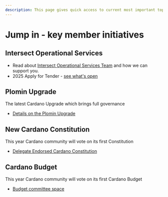 ```yaml
---
description: This page gives quick access to current most important topics
---
```


# Jump in - key member initiatives

## Intersect Operational Services

* Read about [Intersect Operational Services Team](https://docs.intersectmbo.org/intersect-operational-services/intersect-operational-services-overview) and how we can support you.
* 2025 Apply for Tender - [see what's open](https://docs.intersectmbo.org/intersect-operational-services/2025-apply-for-tender/open-tenders)

## Plomin Upgrade

The latest Cardano Upgrade which brings full governance

* [Details on the Plomin Upgrade](https://docs.intersectmbo.org/cardano/cardano-hardforks-and-upgrades/chang-upgrade)

## New Cardano Constitution

This year Cardano community will vote on its first Constitution

* [Delegate Endorsed Cardano Constitution](../cardano/cardano-governance/cardano-constitution/delegate-endorsed-cardano-constitution/)

## Cardano Budget

This year Cardano community will vote on its first Cardano Budget

* [Budget committee space](https://budgetcommittee.docs.intersectmbo.org/)
